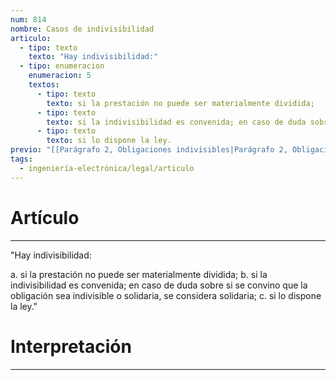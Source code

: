 ```yaml
---
num: 814
nombre: Casos de indivisibilidad
articulo:
  - tipo: texto
    texto: "Hay indivisibilidad:"
  - tipo: enumeracion
    enumeracion: 5
    textos:
      - tipo: texto
        texto: si la prestación no puede ser materialmente dividida;
      - tipo: texto
        texto: si la indivisibilidad es convenida; en caso de duda sobre si se convino que la obligación sea indivisible o solidaria, se considera solidaria;
      - tipo: texto
        texto: si lo dispone la ley.
previo: "[[Parágrafo 2, Obligaciones indivisibles|Parágrafo 2, Obligaciones indivisibles]]"
tags:
  - ingeniería-electrónica/legal/articulo
---
```

# Artículo
---
"Hay indivisibilidad:

 a. si la prestación no puede ser materialmente dividida;
 b. si la indivisibilidad es convenida; en caso de duda sobre si se convino que la obligación sea indivisible o solidaria, se considera solidaria;
 c. si lo dispone la ley."

# Interpretación
---
